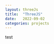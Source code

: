 ```yaml
---
layout: threeJs
title:  "ThreeJS"
date:   2022-09-02
categories: projects
---
```


test

<script>
    const scene = new THREE.Scene();
    const camera = new THREE.PerspectiveCamera( 75, window.innerWidth / window.innerHeight, 0.1, 1000 );
    const renderer = new THREE.WebGLRenderer();
    renderer.setSize( window.innerWidth, window.innerHeight );
    document.body.appendChild( renderer.domElement );

    const geometry = new THREE.BoxGeometry( 1, 1, 1 );
    const material = new THREE.MeshBasicMaterial( { color: 0x00ff00 } );
    const cube = new THREE.Mesh( geometry, material );
    scene.add( cube );

    camera.position.z = 5;

    function animate() {
        requestAnimationFrame( animate );
        cube.rotation.x += 0.01;
        cube.rotation.y += 0.01;
        renderer.render( scene, camera );
    }
    animate();
</script>
